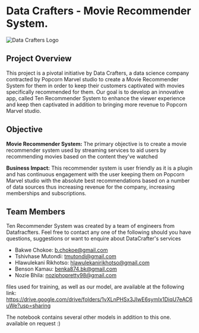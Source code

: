 # Data Crafters - Movie Recommender System.
![Data Crafters Logo](https://www.canva.com/design/DAF7jRKi-Cs/QfM8CRpX7hrEF6_RKrpBcw/edit)

## Project Overview
This project is a pivotal initiative by Data Crafters, a data science company contracted by Popcorn Marvel studio to create a Movie Recommender System for them in order to keep their customers captivated with movies specifically recommended for them. Our goal is to develop an innovative app, called Ten Recommender System to enhance the viewer experience and keep then captivated in addition to bringing more revenue to Popcorn Marvel studio.

## Objective
**Movie Recommender System:** The primary objective is to create a movie recommender system used by streaming services to aid users by recommending movies based on the content they've watched

**Business Impact:** This recommender system is user friendly as it is a plugin and has continuous engagement with the user keeping them on Popcorn Marvel studio with the absolute best recommendations based on a number of data sources thus increasing revenue for the company, increasing memberships and subscriptions.

## Team Members

Ten Recommender System was created by a team of engineers from Datafracfters. Feel free to contact any one of the following should you have questions, suggestions or want to enquire about DataCrafter's services

- Bakwe Chokoe: [b.chokoe@gmail.com](mailto:b.chokoe@gmail.com)
- Tshivhase Mutondi: [tmutondi@gmail.com](mailto:tmutondi@gmail.com)
- Hlawulekani Rikhotso: [hlawulekanirikhotso@gmail.com](mailto:hlawulekanirikhotso@gmail.com)
- Benson Kamau: [benka874.bk@gmail.com](mailto:benka874.bk@gmail.com)
- Nozie Bhila: [noziphopretty98@gmail.com](mailto:noziphopretty98@gmail.com)

files used for training, as well as our model, are available at the following link: 
https://drive.google.com/drive/folders/1vXLnPHSx3JIwE6symIx1DiqU7eAC6uWe?usp=sharing

The notebook contains several other models in addition to this one. available on request :) 
